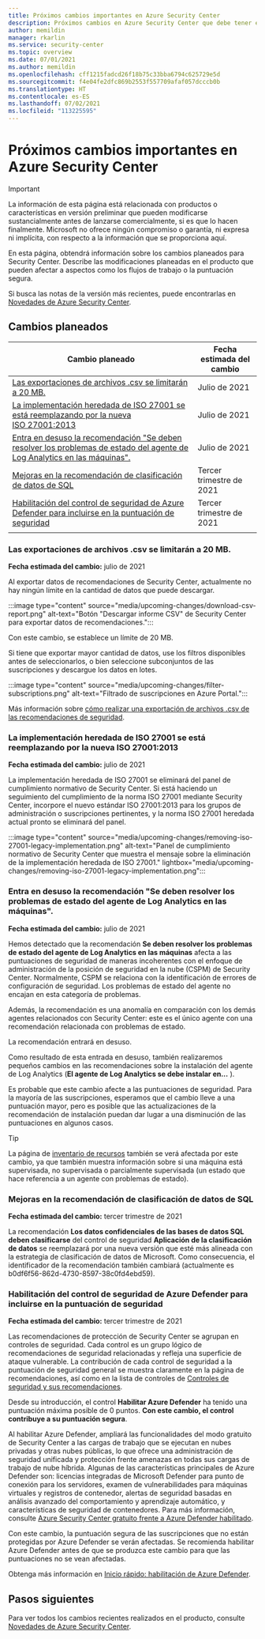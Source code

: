 ```yaml
---
title: Próximos cambios importantes en Azure Security Center
description: Próximos cambios en Azure Security Center que debe tener en cuenta y para los que puede que necesite un plan
author: memildin
manager: rkarlin
ms.service: security-center
ms.topic: overview
ms.date: 07/01/2021
ms.author: memildin
ms.openlocfilehash: cff1215fadcd26f18b75c33bba6794c625729e5d
ms.sourcegitcommit: f4e04fe2dfc869b2553f557709afaf057dcccb0b
ms.translationtype: HT
ms.contentlocale: es-ES
ms.lasthandoff: 07/02/2021
ms.locfileid: "113225595"
---
```

# <a name="important-upcoming-changes-to-azure-security-center"></a>Próximos cambios importantes en Azure Security Center

> [!IMPORTANT]
> La información de esta página está relacionada con productos o características en versión preliminar que pueden modificarse sustancialmente antes de lanzarse comercialmente, si es que lo hacen finalmente. Microsoft no ofrece ningún compromiso o garantía, ni expresa ni implícita, con respecto a la información que se proporciona aquí.

En esta página, obtendrá información sobre los cambios planeados para Security Center. Describe las modificaciones planeadas en el producto que pueden afectar a aspectos como los flujos de trabajo o la puntuación segura.

Si busca las notas de la versión más recientes, puede encontrarlas en [Novedades de Azure Security Center](release-notes.md).


## <a name="planned-changes"></a>Cambios planeados

| Cambio planeado                                                                                                                                                                                          | Fecha estimada del cambio |
|---------------------------------------------------------------------------------------------------------------------------------------------------------------------------------------------------------|---------------------------|
| [Las exportaciones de archivos .csv se limitarán a 20 MB.](#csv-exports-to-be-limited-to-20-mb)                                                                                                                               | Julio de 2021                 |
| [La implementación heredada de ISO 27001 se está reemplazando por la nueva ISO 27001:2013](#legacy-implementation-of-iso-27001-is-being-replaced-with-new-iso-270012013)                                            | Julio de 2021                 |
| [Entra en desuso la recomendación "Se deben resolver los problemas de estado del agente de Log Analytics en las máquinas".](#deprecating-recommendation-log-analytics-agent-health-issues-should-be-resolved-on-your-machines) | Julio de 2021                 |
| [Mejoras en la recomendación de clasificación de datos de SQL](#enhancements-to-sql-data-classification-recommendation)                                                                                       | Tercer trimestre de 2021                   |
| [Habilitación del control de seguridad de Azure Defender para incluirse en la puntuación de seguridad](#enable-azure-defender-security-control-to-be-included-in-secure-score)                                                         | Tercer trimestre de 2021                   |
|                                                                                                                                                                                                         |                           |


### <a name="csv-exports-to-be-limited-to-20-mb"></a>Las exportaciones de archivos .csv se limitarán a 20 MB.

**Fecha estimada del cambio:** julio de 2021

Al exportar datos de recomendaciones de Security Center, actualmente no hay ningún límite en la cantidad de datos que puede descargar.

:::image type="content" source="media/upcoming-changes/download-csv-report.png" alt-text="Botón &quot;Descargar informe CSV&quot; de Security Center para exportar datos de recomendaciones.":::

Con este cambio, se establece un límite de 20 MB.

Si tiene que exportar mayor cantidad de datos, use los filtros disponibles antes de seleccionarlos, o bien seleccione subconjuntos de las suscripciones y descargue los datos en lotes.

:::image type="content" source="media/upcoming-changes/filter-subscriptions.png" alt-text="Filtrado de suscripciones en Azure Portal.":::

Más información sobre [cómo realizar una exportación de archivos .csv de las recomendaciones de seguridad](continuous-export.md#manual-one-time-export-of-alerts-and-recommendations).

### <a name="legacy-implementation-of-iso-27001-is-being-replaced-with-new-iso-270012013"></a>La implementación heredada de ISO 27001 se está reemplazando por la nueva ISO 27001:2013

**Fecha estimada del cambio:** julio de 2021

La implementación heredada de ISO 27001 se eliminará del panel de cumplimiento normativo de Security Center. Si está haciendo un seguimiento del cumplimiento de la norma ISO 27001 mediante Security Center, incorpore el nuevo estándar ISO 27001:2013 para los grupos de administración o suscripciones pertinentes, y la norma ISO 27001 heredada actual pronto se eliminará del panel.

:::image type="content" source="media/upcoming-changes/removing-iso-27001-legacy-implementation.png" alt-text="Panel de cumplimiento normativo de Security Center que muestra el mensaje sobre la eliminación de la implementación heredada de ISO 27001." lightbox="media/upcoming-changes/removing-iso-27001-legacy-implementation.png":::

### <a name="deprecating-recommendation-log-analytics-agent-health-issues-should-be-resolved-on-your-machines"></a>Entra en desuso la recomendación "Se deben resolver los problemas de estado del agente de Log Analytics en las máquinas".

**Fecha estimada del cambio:** julio de 2021

Hemos detectado que la recomendación **Se deben resolver los problemas de estado del agente de Log Analytics en las máquinas** afecta a las puntuaciones de seguridad de maneras incoherentes con el enfoque de administración de la posición de seguridad en la nube (CSPM) de Security Center. Normalmente, CSPM se relaciona con la identificación de errores de configuración de seguridad. Los problemas de estado del agente no encajan en esta categoría de problemas.

Además, la recomendación es una anomalía en comparación con los demás agentes relacionados con Security Center: este es el único agente con una recomendación relacionada con problemas de estado.

La recomendación entrará en desuso.

Como resultado de esta entrada en desuso, también realizaremos pequeños cambios en las recomendaciones sobre la instalación del agente de Log Analytics (**El agente de Log Analytics se debe instalar en...** ).

Es probable que este cambio afecte a las puntuaciones de seguridad. Para la mayoría de las suscripciones, esperamos que el cambio lleve a una puntuación mayor, pero es posible que las actualizaciones de la recomendación de instalación puedan dar lugar a una disminución de las puntuaciones en algunos casos.

> [!TIP]
> La página de [inventario de recursos](asset-inventory.md) también se verá afectada por este cambio, ya que también muestra información sobre si una máquina está supervisada, no supervisada o parcialmente supervisada (un estado que hace referencia a un agente con problemas de estado). 

### <a name="enhancements-to-sql-data-classification-recommendation"></a>Mejoras en la recomendación de clasificación de datos de SQL

**Fecha estimada del cambio:** tercer trimestre de 2021

La recomendación **Los datos confidenciales de las bases de datos SQL deben clasificarse** del control de seguridad **Aplicación de la clasificación de datos** se reemplazará por una nueva versión que esté más alineada con la estrategia de clasificación de datos de Microsoft. Como consecuencia, el identificador de la recomendación también cambiará (actualmente es b0df6f56-862d-4730-8597-38c0fd4ebd59).

### <a name="enable-azure-defender-security-control-to-be-included-in-secure-score"></a>Habilitación del control de seguridad de Azure Defender para incluirse en la puntuación de seguridad

**Fecha estimada del cambio:** tercer trimestre de 2021

Las recomendaciones de protección de Security Center se agrupan en controles de seguridad. Cada control es un grupo lógico de recomendaciones de seguridad relacionadas y refleja una superficie de ataque vulnerable. La contribución de cada control de seguridad a la puntuación de seguridad general se muestra claramente en la página de recomendaciones, así como en la lista de controles de [Controles de seguridad y sus recomendaciones](secure-score-security-controls.md#security-controls-and-their-recommendations).

Desde su introducción, el control **Habilitar Azure Defender** ha tenido una puntuación máxima posible de 0 puntos. **Con este cambio, el control contribuye a su puntuación segura**.

Al habilitar Azure Defender, ampliará las funcionalidades del modo gratuito de Security Center a las cargas de trabajo que se ejecutan en nubes privadas y otras nubes públicas, lo que ofrece una administración de seguridad unificada y protección frente amenazas en todas sus cargas de trabajo de nube híbrida. Algunas de las características principales de Azure Defender son: licencias integradas de Microsoft Defender para punto de conexión para los servidores, examen de vulnerabilidades para máquinas virtuales y registros de contenedor, alertas de seguridad basadas en análisis avanzado del comportamiento y aprendizaje automático, y características de seguridad de contenedores. Para más información, consulte [Azure Security Center gratuito frente a Azure Defender habilitado](security-center-pricing.md).

Con este cambio, la puntuación segura de las suscripciones que no están protegidas por Azure Defender se verán afectadas. Se recomienda habilitar Azure Defender antes de que se produzca este cambio para que las puntuaciones no se vean afectadas. 

Obtenga más información en [Inicio rápido: habilitación de Azure Defender](enable-azure-defender.md).


## <a name="next-steps"></a>Pasos siguientes

Para ver todos los cambios recientes realizados en el producto, consulte [Novedades de Azure Security Center](release-notes.md).